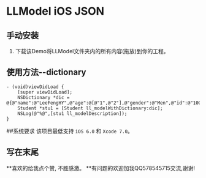 # LLModel iOS JSON

## 手动安装
1. 下载该Demo将LLModel文件夹内的所有内容(拖放)到你的工程。

## 使用方法--dictionary
```objc
- (void)viewDidLoad {
    [super viewDidLoad];
    NSDictionary *dic = @{@"name":@"LeeFengHY",@"age":@[@"1",@"2"],@"gender":@"Men",@"id":@"10086"};
    Student *stu1 = [Student ll_modelWithDictionary:dic];
    NSLog(@"%@",[stu1 ll_modelDescription]);
}

```
##系统要求
该项目最低支持 `iOS 6.0` 和 `Xcode 7.0`。

## 写在末尾
**喜欢的给我点个赞, 不胜感激。
**有问题的欢迎加我QQ578545715交流,谢谢!
